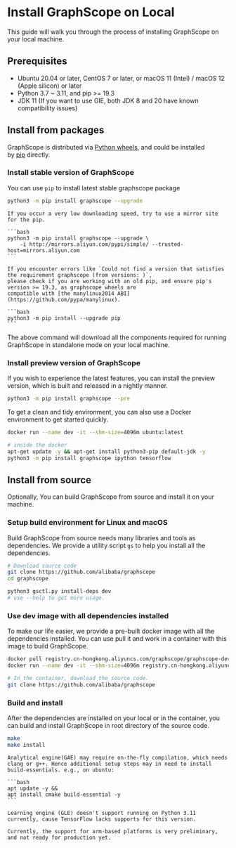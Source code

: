 # Install GraphScope on Local

This guide will walk you through the process of installing GraphScope on your local machine.

## Prerequisites

- Ubuntu 20.04 or later, CentOS 7 or later, or macOS 11 (Intel) / macOS 12 (Apple silicon) or later
- Python 3.7 ~ 3.11, and pip >= 19.3
- JDK 11 (If you want to use GIE, both JDK 8 and 20 have known compatibility issues)

## Install from packages
GraphScope is distributed via [Python wheels](https://pypi.org/project/graphscope), and could be installed by [pip](https://pip.pypa.io/en/stable/) directly.

### Install stable version of GraphScope
You can use `pip` to install latest stable graphscope package

```bash
python3 -m pip install graphscope --upgrade
```

````{tip}
If you occur a very low downloading speed, try to use a mirror site for the pip.

```bash
python3 -m pip install graphscope --upgrade \
    -i http://mirrors.aliyun.com/pypi/simple/ --trusted-host=mirrors.aliyun.com
```

If you encounter errors like `Could not find a version that satisfies the requirement graphscope (from versions: )`,
please check if you are working with an old pip, and ensure pip's version >= 19.3, as graphscope wheels are
compatible with [the manylinux2014 ABI](https://github.com/pypa/manylinux).

```bash
python3 -m pip install --upgrade pip
```
````

The above command will download all the components required for running GraphScope in standalone mode on your local machine.

### Install preview version of GraphScope
If you wish to experience the latest features, you can install the preview version, which is built and released in a nightly manner.

```bash
python3 -m pip install graphscope --pre
```

To get a clean and tidy environment, you can also use a Docker environment to get started quickly.

```bash
docker run --name dev -it --shm-size=4096m ubuntu:latest

# inside the docker
apt-get update -y && apt-get install python3-pip default-jdk -y
python3 -m pip install graphscope ipython tensorflow
```

## Install from source

Optionally, You can build GraphScope from source and install it on your machine.

### Setup build environment for Linux and macOS

Build GraphScope from source needs many libraries and tools as dependencies. We provide a utility script `gs`
to help you install all the dependencies.

```bash
# Download source code
git clone https://github.com/alibaba/graphscope
cd graphscope

python3 gsctl.py install-deps dev
# use --help to get more usage.
```

### Use dev image with all dependencies installed

To make our life easier, we provide a pre-built docker image with all the dependencies installed.
You can use pull it and work in a container with this image to build GraphScope.

```bash
docker pull registry.cn-hongkong.aliyuncs.com/graphscope/graphscope-dev:latest
docker run --name dev -it --shm-size=4096m registry.cn-hongkong.aliyuncs.com/graphscope/graphscope-dev:latest

# In the container, download the source code.
git clone https://github.com/alibaba/graphscope
```

### Build and install

After the dependencies are installed on your local or in the container,
you can build and install GraphScope in root directory of the source code.

```bash
make
make install
```

````{note}
Analytical engine(GAE) may require on-the-fly compilation, which needs clang or g++. Hence additional setup steps may in need to install build-essentials. e.g., on ubuntu:

```bash
apt update -y &&
apt install cmake build-essential -y
```
````

````{note}
Learning engine (GLE) doesn't support running on Python 3.11 currently, cause TensorFlow lacks supports for this version.
````

````{note}
Currently, the support for arm-based platforms is very preliminary, and not ready for production yet.
````
